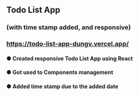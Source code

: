 ## Todo List App
### (with time stamp added, and responsive)

### https://todo-list-app-dungv.vercel.app/

#### ● Created responsive Todo List App using React
#### ● Got used to Components management
#### ● Added time stamp due to the added date


